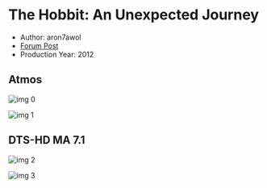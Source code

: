 # The Hobbit: An Unexpected Journey

* Author: aron7awol
* [Forum Post](https://www.avsforum.com/threads/bass-eq-for-filtered-movies.2995212/post-56880172)
* Production Year: 2012

## Atmos

![img 0](https://i.imgur.com/uWpBwqK.jpg)

![img 1](https://i.imgur.com/UAlsdlF.png)

## DTS-HD MA 7.1

![img 2](https://i.imgur.com/J2g8CES.jpg)

![img 3](https://i.imgur.com/CLTlJRW.jpg)

